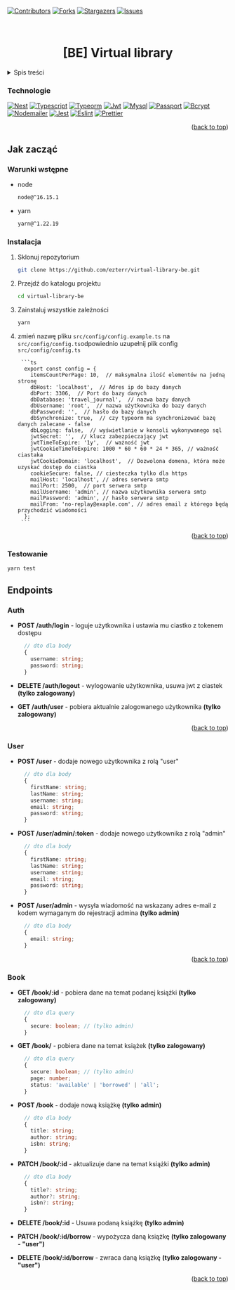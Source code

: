 <div id="top"></div>
<!--
*** Thanks for checking out the Best-README-Template. If you have a suggestion
*** that would make this better, please fork the repo and create a pull request
*** or simply open an issue with the tag "enhancement".
*** Don't forget to give the project a star!
*** Thanks again! Now go create something AMAZING! :D
-->



<!-- PROJECT SHIELDS -->
<!--
*** I'm using markdown "reference style" links for readability.
*** Reference links are enclosed in brackets [ ] instead of parentheses ( ).
*** See the bottom of this document for the declaration of the reference variables
*** for contributors-url, forks-url, etc. This is an optional, concise syntax you may use.
*** https://www.markdownguide.org/basic-syntax/#reference-style-links
-->
[![Contributors][contributors-shield]][contributors-url]
[![Forks][forks-shield]][forks-url]
[![Stargazers][stars-shield]][stars-url]
[![Issues][issues-shield]][issues-url]



<!-- PROJECT LOGO -->
<br />
<div align="center">
    <h1 align="center">[BE] Virtual library</h1>
</div>



<!-- TABLE OF CONTENTS -->
<details>
  <summary>Spis treści</summary>
  <ol>
    <li><a href="#technologie">Technologie</a></li>
    <li>
      <a href="#jak-zacząć">Jak zacząć</a>
      <ul>
        <li><a href="#warunki-wstepne">Warunki wstępne</a></li>
        <li><a href="#instalacja">Instalacja</a></li>
        <li><a href="#testowanie">Testowanie</a></li>
      </ul>
    </li>
    <li>
      <a href="#endpoints">Endpoints</a>
      <ul>
        <li><a href="#auth">Autoryzacja</a></li>
        <li><a href="#user">Użytkownik</a></li>
        <li><a href="#book">Książki</a></li>
      </ul>
    </li>
  </ol>
</details>

### Technologie
[![Nest][Nest]][Nest-url]
[![Typescript][Typescript]][Typescript-url]
[![Typeorm][Typeorm]][Typeorm-url]
[![Jwt][Jwt]][Jwt-url]
[![Mysql][Mysql]][Mysql-url]
[![Passport][Passport]][Passport-url]
[![Bcrypt][Bcrypt]][Bcrypt-url]
[![Nodemailer][Nodemailer]][Nodemailer-url]
[![Jest][Jest]][Jest-url]
[![Eslint][Eslint]][Eslint-url]
[![Prettier][Prettier]][Prettier-url]

<p align="right">(<a href="#top">back to top</a>)</p>



<!-- GETTING STARTED -->
## Jak zacząć

### Warunki wstępne
* node
  ```sh
  node@^16.15.1
  ```
* yarn
  ```sh
  yarn@^1.22.19
  ```

### Instalacja

1. Sklonuj repozytorium
   ```sh
   git clone https://github.com/ezterr/virtual-library-be.git
   ```
2. Przejdź do katalogu projektu
   ```sh
   cd virtual-library-be
   ```
3. Zainstaluj wszystkie zależności
   ```sh
   yarn
   ```
4. zmień nazwę pliku `src/config/config.example.ts` na `src/config/config.ts`odpowiednio uzupełnij plik config `src/config/config.ts`

        ```ts
         export const config = {
           itemsCountPerPage: 10,  // maksymalna ilość elementów na jedną stronę
           dbHost: 'localhost',  // Adres ip do bazy danych
           dbPort: 3306,  // Port do bazy danych
           dbDatabase: 'travel_journal',  // nazwa bazy danych
           dbUsername: 'root',  // nazwa użytkownika do bazy danych
           dbPassword: '',  // hasło do bazy danych
           dbSynchronize: true,  // czy typeorm ma synchronizować bazę danych zalecane - false
           dbLogging: false,  // wyświetlanie w konsoli wykonywanego sql
           jwtSecret: '',  // klucz zabezpieczający jwt
           jwtTimeToExpire: '1y',  // ważność jwt
           jwtCookieTimeToExpire: 1000 * 60 * 60 * 24 * 365, // ważność ciastaka
           jwtCookieDomain: 'localhost',  // Dozwolona domena, która może uzyskać dostęp do ciastka
           cookieSecure: false, // ciesteczka tylko dla https
           mailHost: 'localhost', // adres serwera smtp
           mailPort: 2500,  // port serwera smtp
           mailUsername: 'admin', // nazwa użytkownika serwera smtp
           mailPassword: 'admin', // hasło serwera smtp
           mailFrom: 'no-replay@exaple.com', // adres email z którego będą przychodzić wiadomości
         };
        ```

<p align="right">(<a href="#top">back to top</a>)</p>


### Testowanie
   ```sh
   yarn test
   ```


<!-- USAGE EXAMPLES -->
## Endpoints

### Auth
* **POST /auth/login** - loguje użytkownika i ustawia mu ciastko z tokenem dostępu
  ```ts
    // dto dla body
    {
      username: string;
      password: string;
    }
  ```
* **DELETE /auth/logout** - wylogowanie użytkownika, usuwa jwt z ciastek **(tylko zalogowany)**

* **GET /auth/user** - pobiera aktualnie zalogowanego użytkownika **(tylko zalogowany)**
<p align="right">(<a href="#top">back to top</a>)</p>

### User
* **POST /user** - dodaje nowego użytkownika z rolą "user"
    ```ts
      // dto dla body
      {
        firstName: string;
        lastName: string;
        username: string;
        email: string;
        password: string;
      }
    ```
* **POST /user/admin/:token** - dodaje nowego użytkownika z rolą "admin"
    ```ts
      // dto dla body
      {
        firstName: string;
        lastName: string;
        username: string;
        email: string;
        password: string;
      }
    ```
* **POST /user/admin** - wysyła wiadomość na wskazany adres e-mail z kodem wymaganym do rejestracji admina **(tylko admin)**
    ```ts
      // dto dla body
      {
        email: string;
      }
    ```

  <p align="right">(<a href="#top">back to top</a>)</p>

### Book
* **GET /book/:id** - pobiera dane na temat podanej książki **(tylko zalogowany)**
    ```ts
      // dto dla query
      {
        secure: boolean; // (tylko admin)
      }
   ```
* **GET /book/** - pobiera dane na temat książek **(tylko zalogowany)**
    ```ts
      // dto dla query
      {
        secure: boolean; // (tylko admin)
        page: number;
        status: 'available' | 'borrowed' | 'all';
      }
   ```
* **POST /book** - dodaje nową książkę **(tylko admin)**
    ```ts
      // dto dla body
      {
        title: string;
        author: string;
        isbn: string;
      }
   ```
* **PATCH /book/:id** - aktualizuje dane na temat książki **(tylko admin)**
    ```ts
      // dto dla body
      {
        title?: string;
        author?: string;
        isbn?: string;
      }
   ```
* **DELETE /book/:id** - Usuwa podaną książkę **(tylko admin)**
* **PATCH /book/:id/borrow** - wypożycza daną książkę **(tylko zalogowany - "user")**
* **DELETE /book/:id/borrow** - zwraca daną książkę **(tylko zalogowany - "user")**

  <p align="right">(<a href="#top">back to top</a>)</p>

<!-- MARKDOWN LINKS & IMAGES -->
<!-- https://www.markdownguide.org/basic-syntax/#reference-style-links -->
[contributors-shield]: https://img.shields.io/github/contributors/ezterr/virtual-library-be.svg?style=for-the-badge
[contributors-url]: https://github.com/ezterr/virtual-library-be/graphs/contributors
[forks-shield]: https://img.shields.io/github/forks/ezterr/virtual-library-be.svg?style=for-the-badge
[forks-url]: https://github.com/ezterr/virtual-library-be/network/members
[stars-shield]: https://img.shields.io/github/stars/ezterr/virtual-library-be.svg?style=for-the-badge
[stars-url]: https://github.com/ezterr/virtual-library-be/stargazers
[issues-shield]: https://img.shields.io/github/issues/ezterr/virtual-library-be.svg?style=for-the-badge
[issues-url]: https://github.com/ezterr/virtual-library-be/issues

[Typescript]: https://img.shields.io/badge/typescript-20232A?style=for-the-badge&logo=typescript&logoColor=3178c6
[Typescript-url]: https://www.typescriptlang.org/
[Nest]: https://img.shields.io/badge/Nest-20232A?style=for-the-badge&logo=nestjs&logoColor=ea2845
[Nest-url]: https://nestjs.com/
[Typeorm]: https://img.shields.io/badge/type%20orm-20232A?style=for-the-badge&logo=typeorm&logoColor=ea2845
[Typeorm-url]: https://typeorm.io/
[Jwt]: https://img.shields.io/badge/jwt-20232A?style=for-the-badge&logo=JSONwebtokens&logoColor=fff
[Jwt-url]: https://jwt.io/
[Mysql]: https://img.shields.io/badge/mysql-20232A?style=for-the-badge&logo=mysql&logoColor=fff
[Mysql-url]: https://www.mysql.com/
[Passport]: https://img.shields.io/badge/passport-20232A?style=for-the-badge&logo=passport&logoColor=fff
[Passport-url]: https://www.passportjs.org/
[Bcrypt]: https://img.shields.io/badge/bcrypt-20232A?style=for-the-badge&logo=bcrypt&logoColor=fff
[Bcrypt-url]: https://github.com/kelektiv/node.bcrypt.js
[Jest]: https://img.shields.io/badge/jest-20232A?style=for-the-badge&logo=jest&logoColor=C63D14
[Jest-url]: https://www.npmjs.com/package/jest
[Eslint]: https://img.shields.io/badge/eslint-20232A?style=for-the-badge&logo=eslint&logoColor=3a33d1
[Eslint-url]: https://www.npmjs.com/package/eslint
[Prettier]: https://img.shields.io/badge/prettier-20232A?style=for-the-badge&logo=prettier&logoColor=c596c7
[Prettier-url]: https://prettier.io/
[Nodemailer]: https://img.shields.io/badge/nodemailer-20232A?style=for-the-badge&logo=nodemailer&logoColor=fff
[Nodemailer-url]: https://nodemailer.com/about/
